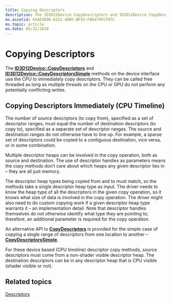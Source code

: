 ```yaml
---
title: Copying Descriptors
description: The ID3D12Device CopyDescriptors and ID3D12Device CopyDescriptorsSimple methods on the device interface use the CPU to immediately copy descriptors.
ms.assetid: 65AE4D96-6221-46B5-BF55-F86479FCF97C
ms.topic: article
ms.date: 05/31/2018
---
```


# Copying Descriptors

The [**ID3D12Device::CopyDescriptors**](/windows/desktop/api/d3d12/nf-d3d12-id3d12device-copydescriptors) and [**ID3D12Device::CopyDescriptorsSimple**](/windows/desktop/api/d3d12/nf-d3d12-id3d12device-copydescriptorssimple) methods on the device interface use the CPU to immediately copy descriptors. They can be called free threaded as long as multiple threads on the CPU or GPU do not perform any potentially conflicting writes.

## Copying Descriptors Immediately (CPU Timeline)

The number of source descriptors (to copy from), specified as a set of descriptor ranges, must equal the number of destination descriptors (to copy to), specified as a separate set of descriptor ranges. The source and destination ranges do not otherwise have to line up. For example, a sparse set of descriptors could be copied to a contiguous destination, vice versa, or in some combination.

Multiple descriptor heaps can be involved in the copy operation, both as source and destination. The use of descriptor handles as parameters means the copy methods don’t care about which heaps any given descriptor lies in – they are all just memory.

The descriptor heap types being copied from and to must match, so the methods take a single descriptor heap type as input. The driver needs to know the heap type of all the descriptors in the given copy operation, so it knows what size of data is involved in the copy operation. The driver might also need to do custom copying work if a given descriptor heap type warrants it – an implementation detail. Note that descriptor handles themselves do not otherwise identify what type they are pointing to; therefore, an additional parameter is required for the copy operation.

An alternative API to [**CopyDescriptors**](/windows/desktop/api/d3d12/nf-d3d12-id3d12device-copydescriptors) is provided for the simple case of copying a single range of descriptors from one location to another – [**CopyDescriptorsSimple**](/windows/desktop/api/d3d12/nf-d3d12-id3d12device-copydescriptorssimple).

For these device based (CPU timeline) descriptor copy methods, source descriptors must come from a non-shader visible descriptor heap. The destination descriptors can be in any descriptor heap that is CPU visible (shader visible or not).

## Related topics

<dl> <dt>

[Descriptors](descriptors.md)
</dt> </dl>

 

 




